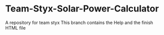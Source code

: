 # Team-Styx-Solar-Power-Calculator
A repository for team styx
This branch contains the Help and the finish HTML file 
